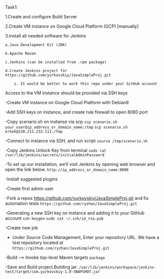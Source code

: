 Task1:

 1.Create and configure Build Server
 
 2.Create VM instance on Google Cloud Platform (GCP) [manually]
 
 3.Install all needed software for Jenkins

    a.Java Development Kit (JDK)
 
    b.Apache Maven

    c.Jenkins (can be installed from .rpm package)

    d.Create Jenkins project for https://github.com/yurkovskiy/JavaSimpleProj.git
       
        i. It would be better to work this repo under your GitHub account

 Access to the VM instance should be provided via SSH keys



-Create VM instance on Google Cloud Platform with Debian9

-Add SSH keys on instance, and create rule firewall to open 8080 port

-Copy scenario.sh on instanse via scp
`scp scenario.sh your_user@ip_address_or_domain_name:/tmp`
`scp scenario.sh erkek@130.211.233.111:/tmp`

-Connect to instance via SSH, and run script
`source /tmp/scenario.sh`

-Copy Jenkins Unlock Key from terminal
`sudo cat /var/lib/jenkins/secrets/initialAdminPassword`

-To set up our installation, we’ll visit Jenkins by opening web browser and open the link below.
`http://ip_address_or_domain_name:8080`

-Install suggested plugins

-Create first admin user

-Fork a repos  https://github.com/yurkovskiy/JavaSimpleProj.git and fix automation tests
`https://github.com/ryzhan/JavaSimpleProj.git`

-Generating a new SSH key on instance and adding it to your GitHub account
`ssh-keygen`
`sudo cat ~/.ssh/id_rsa.pub`

-Create new job

- Under Source Code Management, Enter your repository URL. We have a test repository located at
`https://github.com/ryzhan/JavaSimpleProj.git`

-Build --> Invoke top-level Maven targets
`package`

-Save and Build project.Building jar: 
`/var/lib/jenkins/workspace/jenkins-test/target/com.yurkovskiy-1.0-SNAPSHOT.jar`
